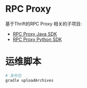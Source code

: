 # RPC Proxy
基于Thrift的RPC Proxy
相关的子项目:
* [RPC Proxy Java SDK](https://git.chunyu.me/infra/rpc_proxy_java)
* [RPC Proxy Python SDK](https://git.chunyu.me/infra/rpc_proxy_python)


# 运维脚本
```bash
# 发布包
gradle uploadArchives

```


